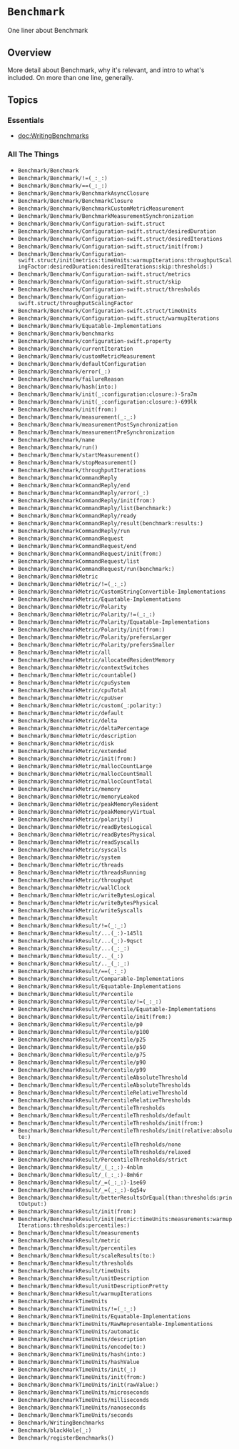 # ``Benchmark``

One liner about Benchmark

## Overview

More detail about Benchmark, why it's relevant, and intro to what's included.
On more than one line, generally.

## Topics

### Essentials

- <doc:WritingBenchmarks>

### All The Things

- ``Benchmark/Benchmark``
- ``Benchmark/Benchmark/!=(_:_:)``
- ``Benchmark/Benchmark/==(_:_:)``
- ``Benchmark/Benchmark/BenchmarkAsyncClosure``
- ``Benchmark/Benchmark/BenchmarkClosure``
- ``Benchmark/Benchmark/BenchmarkCustomMetricMeasurement``
- ``Benchmark/Benchmark/BenchmarkMeasurementSynchronization``
- ``Benchmark/Benchmark/Configuration-swift.struct``
- ``Benchmark/Benchmark/Configuration-swift.struct/desiredDuration``
- ``Benchmark/Benchmark/Configuration-swift.struct/desiredIterations``
- ``Benchmark/Benchmark/Configuration-swift.struct/init(from:)``
- ``Benchmark/Benchmark/Configuration-swift.struct/init(metrics:timeUnits:warmupIterations:throughputScalingFactor:desiredDuration:desiredIterations:skip:thresholds:)``
- ``Benchmark/Benchmark/Configuration-swift.struct/metrics``
- ``Benchmark/Benchmark/Configuration-swift.struct/skip``
- ``Benchmark/Benchmark/Configuration-swift.struct/thresholds``
- ``Benchmark/Benchmark/Configuration-swift.struct/throughputScalingFactor``
- ``Benchmark/Benchmark/Configuration-swift.struct/timeUnits``
- ``Benchmark/Benchmark/Configuration-swift.struct/warmupIterations``
- ``Benchmark/Benchmark/Equatable-Implementations``
- ``Benchmark/Benchmark/benchmarks``
- ``Benchmark/Benchmark/configuration-swift.property``
- ``Benchmark/Benchmark/currentIteration``
- ``Benchmark/Benchmark/customMetricMeasurement``
- ``Benchmark/Benchmark/defaultConfiguration``
- ``Benchmark/Benchmark/error(_:)``
- ``Benchmark/Benchmark/failureReason``
- ``Benchmark/Benchmark/hash(into:)``
- ``Benchmark/Benchmark/init(_:configuration:closure:)-5ra7m``
- ``Benchmark/Benchmark/init(_:configuration:closure:)-699lk``
- ``Benchmark/Benchmark/init(from:)``
- ``Benchmark/Benchmark/measurement(_:_:)``
- ``Benchmark/Benchmark/measurementPostSynchronization``
- ``Benchmark/Benchmark/measurementPreSynchronization``
- ``Benchmark/Benchmark/name``
- ``Benchmark/Benchmark/run()``
- ``Benchmark/Benchmark/startMeasurement()``
- ``Benchmark/Benchmark/stopMeasurement()``
- ``Benchmark/Benchmark/throughputIterations``
- ``Benchmark/BenchmarkCommandReply``
- ``Benchmark/BenchmarkCommandReply/end``
- ``Benchmark/BenchmarkCommandReply/error(_:)``
- ``Benchmark/BenchmarkCommandReply/init(from:)``
- ``Benchmark/BenchmarkCommandReply/list(benchmark:)``
- ``Benchmark/BenchmarkCommandReply/ready``
- ``Benchmark/BenchmarkCommandReply/result(benchmark:results:)``
- ``Benchmark/BenchmarkCommandReply/run``
- ``Benchmark/BenchmarkCommandRequest``
- ``Benchmark/BenchmarkCommandRequest/end``
- ``Benchmark/BenchmarkCommandRequest/init(from:)``
- ``Benchmark/BenchmarkCommandRequest/list``
- ``Benchmark/BenchmarkCommandRequest/run(benchmark:)``
- ``Benchmark/BenchmarkMetric``
- ``Benchmark/BenchmarkMetric/!=(_:_:)``
- ``Benchmark/BenchmarkMetric/CustomStringConvertible-Implementations``
- ``Benchmark/BenchmarkMetric/Equatable-Implementations``
- ``Benchmark/BenchmarkMetric/Polarity``
- ``Benchmark/BenchmarkMetric/Polarity/!=(_:_:)``
- ``Benchmark/BenchmarkMetric/Polarity/Equatable-Implementations``
- ``Benchmark/BenchmarkMetric/Polarity/init(from:)``
- ``Benchmark/BenchmarkMetric/Polarity/prefersLarger``
- ``Benchmark/BenchmarkMetric/Polarity/prefersSmaller``
- ``Benchmark/BenchmarkMetric/all``
- ``Benchmark/BenchmarkMetric/allocatedResidentMemory``
- ``Benchmark/BenchmarkMetric/contextSwitches``
- ``Benchmark/BenchmarkMetric/countable()``
- ``Benchmark/BenchmarkMetric/cpuSystem``
- ``Benchmark/BenchmarkMetric/cpuTotal``
- ``Benchmark/BenchmarkMetric/cpuUser``
- ``Benchmark/BenchmarkMetric/custom(_:polarity:)``
- ``Benchmark/BenchmarkMetric/default``
- ``Benchmark/BenchmarkMetric/delta``
- ``Benchmark/BenchmarkMetric/deltaPercentage``
- ``Benchmark/BenchmarkMetric/description``
- ``Benchmark/BenchmarkMetric/disk``
- ``Benchmark/BenchmarkMetric/extended``
- ``Benchmark/BenchmarkMetric/init(from:)``
- ``Benchmark/BenchmarkMetric/mallocCountLarge``
- ``Benchmark/BenchmarkMetric/mallocCountSmall``
- ``Benchmark/BenchmarkMetric/mallocCountTotal``
- ``Benchmark/BenchmarkMetric/memory``
- ``Benchmark/BenchmarkMetric/memoryLeaked``
- ``Benchmark/BenchmarkMetric/peakMemoryResident``
- ``Benchmark/BenchmarkMetric/peakMemoryVirtual``
- ``Benchmark/BenchmarkMetric/polarity()``
- ``Benchmark/BenchmarkMetric/readBytesLogical``
- ``Benchmark/BenchmarkMetric/readBytesPhysical``
- ``Benchmark/BenchmarkMetric/readSyscalls``
- ``Benchmark/BenchmarkMetric/syscalls``
- ``Benchmark/BenchmarkMetric/system``
- ``Benchmark/BenchmarkMetric/threads``
- ``Benchmark/BenchmarkMetric/threadsRunning``
- ``Benchmark/BenchmarkMetric/throughput``
- ``Benchmark/BenchmarkMetric/wallClock``
- ``Benchmark/BenchmarkMetric/writeBytesLogical``
- ``Benchmark/BenchmarkMetric/writeBytesPhysical``
- ``Benchmark/BenchmarkMetric/writeSyscalls``
- ``Benchmark/BenchmarkResult``
- ``Benchmark/BenchmarkResult/!=(_:_:)``
- ``Benchmark/BenchmarkResult/...(_:)-145l1``
- ``Benchmark/BenchmarkResult/...(_:)-9qsct``
- ``Benchmark/BenchmarkResult/...(_:_:)``
- ``Benchmark/BenchmarkResult/.._(_:)``
- ``Benchmark/BenchmarkResult/.._(_:_:)``
- ``Benchmark/BenchmarkResult/==(_:_:)``
- ``Benchmark/BenchmarkResult/Comparable-Implementations``
- ``Benchmark/BenchmarkResult/Equatable-Implementations``
- ``Benchmark/BenchmarkResult/Percentile``
- ``Benchmark/BenchmarkResult/Percentile/!=(_:_:)``
- ``Benchmark/BenchmarkResult/Percentile/Equatable-Implementations``
- ``Benchmark/BenchmarkResult/Percentile/init(from:)``
- ``Benchmark/BenchmarkResult/Percentile/p0``
- ``Benchmark/BenchmarkResult/Percentile/p100``
- ``Benchmark/BenchmarkResult/Percentile/p25``
- ``Benchmark/BenchmarkResult/Percentile/p50``
- ``Benchmark/BenchmarkResult/Percentile/p75``
- ``Benchmark/BenchmarkResult/Percentile/p90``
- ``Benchmark/BenchmarkResult/Percentile/p99``
- ``Benchmark/BenchmarkResult/PercentileAbsoluteThreshold``
- ``Benchmark/BenchmarkResult/PercentileAbsoluteThresholds``
- ``Benchmark/BenchmarkResult/PercentileRelativeThreshold``
- ``Benchmark/BenchmarkResult/PercentileRelativeThresholds``
- ``Benchmark/BenchmarkResult/PercentileThresholds``
- ``Benchmark/BenchmarkResult/PercentileThresholds/default``
- ``Benchmark/BenchmarkResult/PercentileThresholds/init(from:)``
- ``Benchmark/BenchmarkResult/PercentileThresholds/init(relative:absolute:)``
- ``Benchmark/BenchmarkResult/PercentileThresholds/none``
- ``Benchmark/BenchmarkResult/PercentileThresholds/relaxed``
- ``Benchmark/BenchmarkResult/PercentileThresholds/strict``
- ``Benchmark/BenchmarkResult/_(_:_:)-4nblm``
- ``Benchmark/BenchmarkResult/_(_:_:)-8mh6r``
- ``Benchmark/BenchmarkResult/_=(_:_:)-1se69``
- ``Benchmark/BenchmarkResult/_=(_:_:)-6q54v``
- ``Benchmark/BenchmarkResult/betterResultsOrEqual(than:thresholds:printOutput:)``
- ``Benchmark/BenchmarkResult/init(from:)``
- ``Benchmark/BenchmarkResult/init(metric:timeUnits:measurements:warmupIterations:thresholds:percentiles:)``
- ``Benchmark/BenchmarkResult/measurements``
- ``Benchmark/BenchmarkResult/metric``
- ``Benchmark/BenchmarkResult/percentiles``
- ``Benchmark/BenchmarkResult/scaleResults(to:)``
- ``Benchmark/BenchmarkResult/thresholds``
- ``Benchmark/BenchmarkResult/timeUnits``
- ``Benchmark/BenchmarkResult/unitDescription``
- ``Benchmark/BenchmarkResult/unitDescriptionPretty``
- ``Benchmark/BenchmarkResult/warmupIterations``
- ``Benchmark/BenchmarkTimeUnits``
- ``Benchmark/BenchmarkTimeUnits/!=(_:_:)``
- ``Benchmark/BenchmarkTimeUnits/Equatable-Implementations``
- ``Benchmark/BenchmarkTimeUnits/RawRepresentable-Implementations``
- ``Benchmark/BenchmarkTimeUnits/automatic``
- ``Benchmark/BenchmarkTimeUnits/description``
- ``Benchmark/BenchmarkTimeUnits/encode(to:)``
- ``Benchmark/BenchmarkTimeUnits/hash(into:)``
- ``Benchmark/BenchmarkTimeUnits/hashValue``
- ``Benchmark/BenchmarkTimeUnits/init(_:)``
- ``Benchmark/BenchmarkTimeUnits/init(from:)``
- ``Benchmark/BenchmarkTimeUnits/init(rawValue:)``
- ``Benchmark/BenchmarkTimeUnits/microseconds``
- ``Benchmark/BenchmarkTimeUnits/milliseconds``
- ``Benchmark/BenchmarkTimeUnits/nanoseconds``
- ``Benchmark/BenchmarkTimeUnits/seconds``
- ``Benchmark/WritingBenchmarks``
- ``Benchmark/blackHole(_:)``
- ``Benchmark/registerBenchmarks()``

